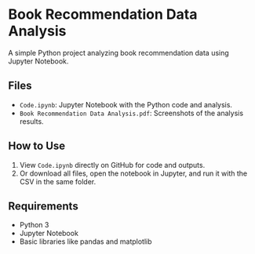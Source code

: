 # Book Recommendation Data Analysis

A simple Python project analyzing book recommendation data using Jupyter Notebook.

## Files
- `Code.ipynb`: Jupyter Notebook with the Python code and analysis.
- `Book Recommendation Data Analysis.pdf`: Screenshots of the analysis results.

## How to Use
1. View `Code.ipynb` directly on GitHub for code and outputs.
2. Or download all files, open the notebook in Jupyter, and run it with the CSV in the same folder.

## Requirements
- Python 3
- Jupyter Notebook
- Basic libraries like pandas and matplotlib
